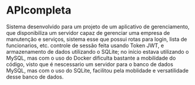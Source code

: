 # APIcompleta
Sistema desenvolvido para um projeto de um aplicativo de gerenciamento, que disponibiliza um servidor capaz de gerenciar uma empresa de manutenção e serviços,
sistema esse que possui rotas para login, lista de funcionarios, etc. controle de sessão feita usando Token JWT, e armazenamento de dados utilizando o SQLite;
no início estava utilizando o MySQL, mas com o uso do Docker dificulta bastante a mobilidade do código, visto que é nescessario um servidor para o banco de dados 
MySQL, mas com o uso do SQLite, facilitou pela moblidade e versatilidade desse banco de dados. 
